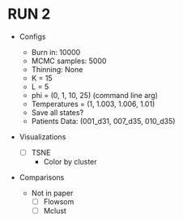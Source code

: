 # RUN 2

- Configs
    - Burn in: 10000
    - MCMC samples: 5000
    - Thinning: None
    - K = 15
    - L = 5
    - phi = (0, 1, 10, 25) (command line arg)
    - Temperatures = (1, 1.003, 1.006, 1.01)
    - Save all states?
    - Patients Data: (001_d31, 007_d35, 010_d35)

- Visualizations
    - [ ] TSNE
        - Color by cluster

- Comparisons
    - Not in paper
        - [ ] Flowsom
        - [ ] Mclust
